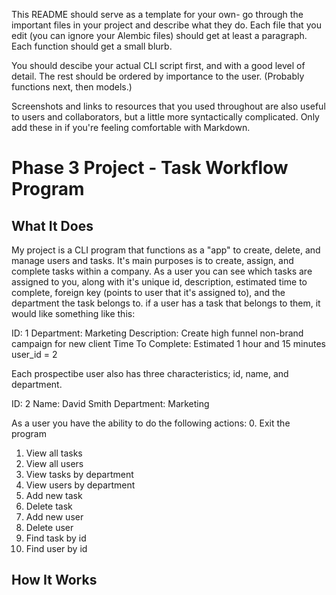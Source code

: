 This README should serve as a template for your own- go through the important files in your project and describe what they do. Each file that you edit (you can ignore your Alembic files) should get at least a paragraph. Each function should get a small blurb.

You should descibe your actual CLI script first, and with a good level of detail. The rest should be ordered by importance to the user. (Probably functions next, then models.)

Screenshots and links to resources that you used throughout are also useful to users and collaborators, but a little more syntactically complicated. Only add these in if you're feeling comfortable with Markdown.

# Phase 3 Project - Task Workflow Program

## What It Does
My project is a CLI program that functions as a "app" to create, delete, and manage users and tasks. It's main purposes is to create, assign, and complete tasks within a company. As a user you can see which tasks are assigned to you, along with it's unique id, description, estimated time to complete, foreign key (points to user that it's assigned to), and the department the task belongs to. if a user has a task that belongs to them, it would like something like this:

ID: 1
Department: Marketing
Description: Create high funnel non-brand campaign for new client
Time To Complete: Estimated 1 hour and 15 minutes
user_id = 2

Each prospectibe user also has three characteristics; id, name, and department. 

ID: 2
Name: David Smith
Department: Marketing

As a user you have the ability to do the following actions:
0. Exit the program
1. View all tasks
2. View all users
3. View tasks by department
4. View users by department
5. Add new task
6. Delete task
7. Add new user
8. Delete user
9. Find task by id
10. Find user by id

## How It Works